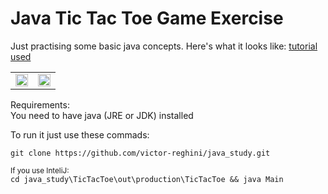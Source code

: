 # Java Tic Tac Toe Game Exercise

Just practising some basic java concepts. Here's what it looks like:
[tutorial used](https://youtu.be/rA7tfvpkw0I)

<table>
  <tr>
    <td>
      <img src="https://github.com/victor-reghini/java_study/assets/52582270/5cb97524-b178-4c5c-a01d-fd0c774c8e4a" width="100%"/>
    </td>
    <td>
      <img src="https://github.com/victor-reghini/java_study/assets/52582270/5e34f106-aa27-4743-b25a-56f272ba97b5" width="100%"/>
    </td>
  </tr>
</table>


Requirements: <br>
You need to have java (JRE or JDK) installed

To run it just use these commads:

```git clone https://github.com/victor-reghini/java_study.git```

<sub>If you use InteliJ:</sub> <br>
```cd java_study\TicTacToe\out\production\TicTacToe && java Main```


